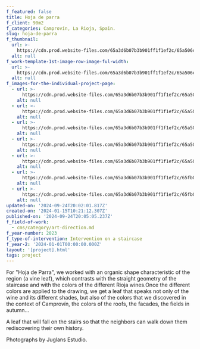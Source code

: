 ```yaml
---
f_featured: false
title: Hoja de parra
f_client: 90m2
f_categories: Camprovín, La Rioja, Spain.
slug: hoja-de-parra
f_thumbnail:
  url: >-
    https://cdn.prod.website-files.com/65a3d6b07b3b901ff1f1ef2c/65a506c2397948a811fbc6cf_PHOTO-2023-08-04-12-24-39.jpg
  alt: null
f_work-template-1st-image-row-image-ful-width:
  url: >-
    https://cdn.prod.website-files.com/65a3d6b07b3b901ff1f1ef2c/65a506ca23a76722fd7471c5_PHOTO-2023-08-04-12-24-41.jpg
  alt: null
f_images-for-the-individual-project-page:
  - url: >-
      https://cdn.prod.website-files.com/65a3d6b07b3b901ff1f1ef2c/65a506d20d0777673f6b4bea_PHOTO-2023-08-04-12-24-40%202.jpg
    alt: null
  - url: >-
      https://cdn.prod.website-files.com/65a3d6b07b3b901ff1f1ef2c/65a506d216ead80373698b49_PHOTO-2023-08-04-12-24-40.jpg
    alt: null
  - url: >-
      https://cdn.prod.website-files.com/65a3d6b07b3b901ff1f1ef2c/65a506d20f0d216cc99bff65_PHOTO-2023-08-04-12-24-41%202.jpg
    alt: null
  - url: >-
      https://cdn.prod.website-files.com/65a3d6b07b3b901ff1f1ef2c/65a506d2397948a811fbce78_PHOTO-2023-08-04-12-24-42%202.jpg
    alt: null
  - url: >-
      https://cdn.prod.website-files.com/65a3d6b07b3b901ff1f1ef2c/65a506d28f77300610bb6ad2_PHOTO-2023-08-04-12-24-42.jpg
    alt: null
  - url: >-
      https://cdn.prod.website-files.com/65a3d6b07b3b901ff1f1ef2c/65fb0585f14fdf2d641a928f_HOJADE%20PARRA_INSTAGRAM_vinos.jpg
    alt: null
  - url: >-
      https://cdn.prod.website-files.com/65a3d6b07b3b901ff1f1ef2c/65fb0593a11461d061440689_HOJADE%20PARRA_INSTAGRAM_cuaderno.jpg
    alt: null
updated-on: '2024-09-24T20:02:01.817Z'
created-on: '2024-01-15T10:21:12.307Z'
published-on: '2024-09-24T20:05:05.237Z'
f_field-of-work:
  - cms/category/art-direction.md
f_year-number: 2023
f_type-of-intervention: Intervention on a staircase
f_year-2: '2024-01-01T00:00:00.000Z'
layout: '[project].html'
tags: project
---
```


For "Hoja de Parra", we worked with an organic shape characteristic of the region (a vine leaf), which contrasts with the straight geometry of the staircase and with the colors of the different Rioja wines.Once the different colors are applied to the drawing, we get a leaf that speaks not only of the wine and its different shades, but also of the colors that we discovered in the context of Camprovín, the colors of the roofs, the facades, the fields in autumn...

A leaf that will fall on the stairs so that the neighbors can walk down them rediscovering their own history.

Photographs by Juglans Estudio.

